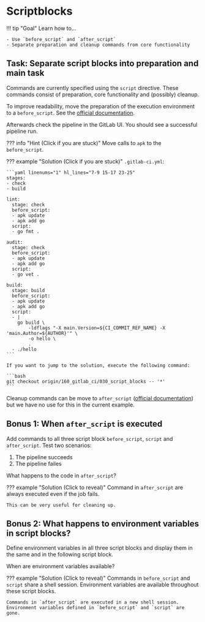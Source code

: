 # Scriptblocks

!!! tip "Goal"
    Learn how to...

    - Use `before_script` and `after_script`
    - Separate preparation and cleanup commands from core functionality

## Task: Separate script blocks into preparation and main task

Commands are currently specified using the `script` directive. These commands consist of preparation, core functionality and (possibly) cleanup.

To improve readability, move the preparation of the execution environment to a `before_script`. See the [official documentation](https://docs.gitlab.com/ee/ci/yaml/#before_script).

Afterwards check the pipeline in the GitLab UI. You should see a successful pipeline run.

??? info "Hint (Click if you are stuck)"
    Move calls to `apk` to the `before_script`.

??? example "Solution (Click if you are stuck)"
    `.gitlab-ci.yml`:
    
    ```yaml linenums="1" hl_lines="7-9 15-17 23-25"
    stages:
    - check
    - build

    lint:
      stage: check
      before_script:
      - apk update
      - apk add go
      script:
      - go fmt .

    audit:
      stage: check
      before_script:
      - apk update
      - apk add go
      script:
      - go vet .

    build:
      stage: build
      before_script:
      - apk update
      - apk add go
      script:
      - |
        go build \
            -ldflags "-X main.Version=${CI_COMMIT_REF_NAME} -X 'main.Author=${AUTHOR}'" \
            -o hello \
            .
      - ./hello
    ```
    
    If you want to jump to the solution, execute the following command:

    ```bash
    git checkout origin/160_gitlab_ci/030_script_blocks -- '*'
    ```

Cleanup commands can be move to `after_script` ([official documentation](https://docs.gitlab.com/ee/ci/yaml/#after_script)) but we have no use for this in the current example.

## Bonus 1: When `after_script` is executed

Add commands to all three script block `before_script`, `script` and `after_script`. Test two scenarios:

1. The pipeline succeeds
1. The pipeline failes

What happens to the code in `after_script`?

??? example "Solution (Click to reveal)"
    Command in `after_script` are always executed even if the job fails.

    This can be very useful for cleaning up.

## Bonus 2: What happens to environment variables in script blocks?

Define environment variables in all three script blocks and display them in the same and in the following script block.

When are environment variables available?

??? example "Solution (Click to reveal)"
    Commands in `before_script` and `script` share a shell session. Environment variables are available throughout these script blocks.

    Commands in `after_script` are executed in a new shell session. Environment variables defined in `before_script` and `script` are gone.
